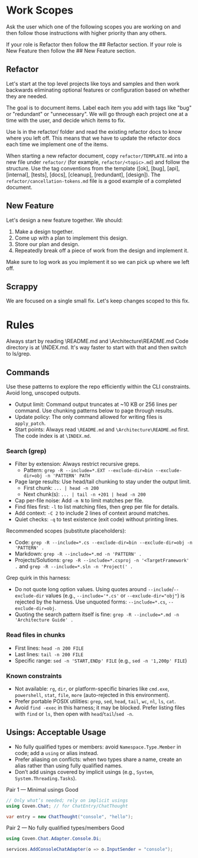 # Work Scopes
Ask the user which one of the following scopes you are working on and then follow those instructions with higher priority than any others.

If your role is Refactor then follow the ## Refactor section.
If your role is New Feature then follow the ## New Feature section.
## Refactor
Let's start at the top level projects like toys and samples and then work backwards eliminating optional features or
configuration based on whether they are needed.

The goal is to document items. Label each item you add with tags like "bug" or "redundant" or "unnecessary".
We will go through each project one at a time with the user, and decide which items to fix.

Use ls in the refactor/ folder and read the existing refactor docs to know where you left off.
This means that we have to update the refactor docs each time we implement one of the items.

When starting a new refactor document, copy `refactor/TEMPLATE.md` into a new file under `refactor/` (for example, `refactor/<topic>.md`) and follow the structure. Use the tag conventions from the template ([ok], [bug], [api], [internal], [tests], [docs], [cleanup], [redundant], [design]). The `refactor/cancellation-tokens.md` file is a good example of a completed document.

## New Feature
Let's design a new feature together. We should:
1. Make a design together.
2. Come up with a plan to implement this design.
3. Store our plan and design.
4. Repeatedly break off a piece of work from the design and implement it.

Make sure to log work as you implement it so we can pick up where we left off.

## Scrappy
We are focused on a single small fix. Let's keep changes scoped to this fix.

# Rules
Always start by reading \README.md and \Architecture\README.md
Code directory is at \INDEX.md. It's way faster to start with that and then switch to ls/grep.

## Commands

Use these patterns to explore the repo efficiently within the CLI constraints. Avoid long, unscoped outputs.

- Output limit: Command output truncates at ~10 KB or 256 lines per command. Use chunking patterns below to page through results.
- Update policy: The only command allowed for writing files is `apply_patch`.
- Start points: Always read `\README.md` and `\Architecture\README.md` first. The code index is at `\INDEX.md`.

### Search (grep)
- Filter by extension: Always restrict recursive greps.
  - Pattern: `grep -R --include=*.EXT --exclude-dir=bin --exclude-dir=obj -n 'PATTERN' PATH`
- Page large results: Use head/tail chunking to stay under the output limit.
  - First chunk: `... | head -n 200`
  - Next chunk(s): `... | tail -n +201 | head -n 200`
- Cap per-file noise: Add `-m N` to limit matches per file.
- Find files first: `-l` to list matching files, then grep per file for details.
- Add context: `-C 2` to include 2 lines of context around matches.
- Quiet checks: `-q` to test existence (exit code) without printing lines.

Recommended scopes (substitute placeholders):
- Code: `grep -R --include=*.cs --exclude-dir=bin --exclude-dir=obj -n 'PATTERN' .`
- Markdown: `grep -R --include=*.md -n 'PATTERN' .`
- Projects/Solutions: `grep -R --include=*.csproj -n '<TargetFramework' .` and `grep -R --include=*.sln -n 'Project(' .`

Grep quirk in this harness:
- Do not quote long option values. Using quotes around `--include`/`--exclude-dir` values (e.g., `--include='*.cs'` or `--exclude-dir="obj"`) is rejected by the harness. Use unquoted forms: `--include=*.cs`, `--exclude-dir=obj`.
- Quoting the search pattern itself is fine: `grep -R --include=*.md -n 'Architecture Guide' .`

### Read files in chunks
- First lines: `head -n 200 FILE`
- Last lines: `tail -n 200 FILE`
- Specific range: `sed -n 'START,ENDp' FILE` (e.g., `sed -n '1,200p' FILE`)

### Known constraints
- Not available: `rg`, `dir`, or platform-specific binaries like `cmd.exe`, `powershell`, `stat`, `file`, `more` (auto-rejected in this environment).
- Prefer portable POSIX utilities: `grep`, `sed`, `head`, `tail`, `wc`, `nl`, `ls`, `cat`.
- Avoid `find -exec` in this harness; it may be blocked. Prefer listing files with `find` or `ls`, then open with `head`/`tail`/`sed -n`.

## Usings: Acceptable Usage
- No fully qualified types or members: avoid `Namespace.Type.Member` in code; add a `using` or alias instead.
- Prefer aliasing on conflicts: when two types share a name, create an alias rather than using fully qualified names.
- Don’t add usings covered by implicit usings (e.g., `System`, `System.Threading.Tasks`).

Pair 1 — Minimal usings
Good
```csharp
// Only what’s needed; rely on implicit usings
using Coven.Chat; // for ChatEntry/ChatThought

var entry = new ChatThought("console", "hello");
```

Pair 2 — No fully qualified types/members
Good
```csharp
using Coven.Chat.Adapter.Console.Di;

services.AddConsoleChatAdapter(o => o.InputSender = "console");
```
